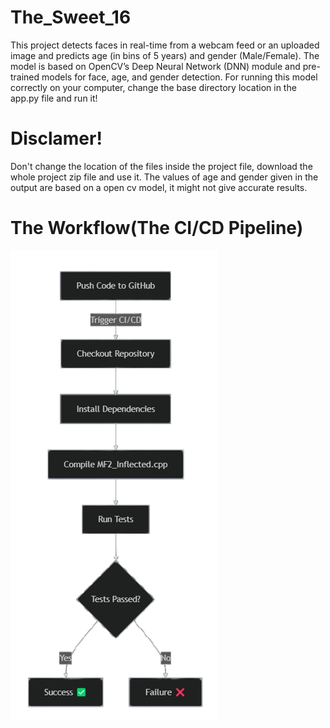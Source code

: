 # The_Sweet_16
This project detects faces in real-time from a webcam feed or an uploaded image and predicts age (in bins of 5 years) and gender (Male/Female). The model is based on OpenCV’s Deep Neural Network (DNN) module and pre-trained models for face, age, and gender detection.
For running this model correctly on your computer, change the base directory location in the app.py file and run it!
# Disclamer! 
Don't change the location of the files inside the project file, download the whole project zip file and use it.
The values of age and gender given in the output are based on a open cv model, it might not give accurate results.

# The Workflow(The CI/CD Pipeline)
![alt text](static/The_workflow.png)
